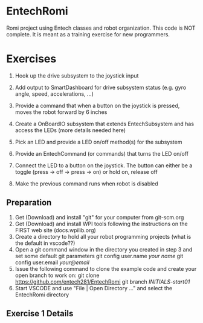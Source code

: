 # EntechRomi
Romi project using Entech classes and robot organization.  This code is NOT complete.  It is meant as a training exercise for new programmers.

Exercises
=========
 1. Hook up the drive subsystem to the joystick input
 2. Add output to SmartDashboard for drive subsystem status (e.g. gyro angle, speed, accelerations, ...)
 3. Provide a command that when a button on the joystick is pressed, moves the robot forward by 6 inches

 4. Create a OnBoardIO subsystem that extends EntechSubsystem and has access the LEDs (more details needed here)
 5. Pick an LED and provide a LED on/off method(s) for the subsystem
 6. Provide an EntechCommand (or commands) that turns the LED on/off
 7. Connect the LED to a button on the joystick.  The button can either be a toggle (press -> off -> press -> on) or hold on, release off
 8. Make the previous command runs when robot is disabled

Preparation
-----------
 1. Get (Download) and install "git" for your computer from git-scm.org
 2. Get (Download) and install WPI tools following the instructions on the FIRST web site (docs.wpilib.org)
 3. Create a directory to hold all your robot programming projects (what is the default in vscode??)
 4. Open a git command window in the directory you created in step 3 and set some default git parameters
       git config user.name _your name_
       git config user.email _your@email_
 5. Issue the following command to clone the example code and create your open branch to work on:
       git clone https://github.com/entech281/EntechRomi
       git branch _INITIALS-start01_
 6. Start VSCODE and use "File | Open Directory ..." and select the EntechRomi directory

Exercise 1 Details
------------------
